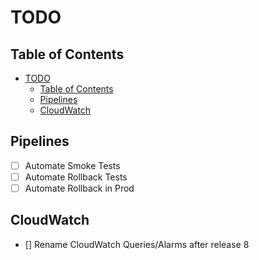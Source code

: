 # TODO

## Table of Contents

- [TODO](#todo)
  - [Table of Contents](#table-of-contents)
  - [Pipelines](#pipelines)
  - [CloudWatch](#cloudwatch)

## Pipelines

- [ ] Automate Smoke Tests
- [ ] Automate Rollback Tests
- [ ] Automate Rollback in Prod

## CloudWatch

- [] Rename CloudWatch Queries/Alarms after release 8
